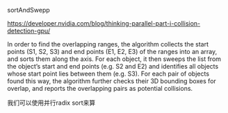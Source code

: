 sortAndSwepp

https://developer.nvidia.com/blog/thinking-parallel-part-i-collision-detection-gpu/

In order to find the overlapping ranges, the algorithm collects the start points (S1, S2, S3) and end points (E1, E2, E3) of the ranges into an array, and sorts them along the axis. For each object, it then sweeps the list from the object’s start and end points (e.g. S2 and E2) and identifies all objects whose start point lies between them (e.g. S3). For each pair of objects found this way, the algorithm further checks their 3D bounding boxes for overlap, and reports the overlapping pairs as potential collisions.

我们可以使用并行radix sort来算

